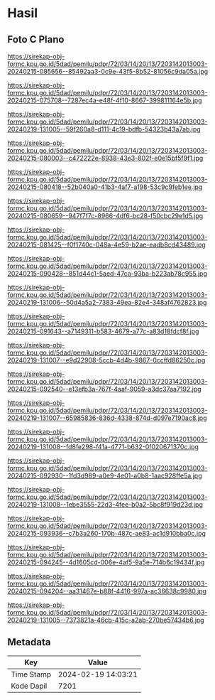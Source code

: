 # Hasil

## Foto C Plano

https://sirekap-obj-formc.kpu.go.id/5dad/pemilu/pdpr/72/03/14/20/13/7203142013003-20240215-085656--85492aa3-0c9e-43f5-8b52-81056c9da05a.jpg

https://sirekap-obj-formc.kpu.go.id/5dad/pemilu/pdpr/72/03/14/20/13/7203142013003-20240215-075708--7287ec4a-e48f-4f10-8667-399811164e5b.jpg

https://sirekap-obj-formc.kpu.go.id/5dad/pemilu/pdpr/72/03/14/20/13/7203142013003-20240219-131005--59f260a8-d111-4c19-bdfb-54323b43a7ab.jpg

https://sirekap-obj-formc.kpu.go.id/5dad/pemilu/pdpr/72/03/14/20/13/7203142013003-20240215-080003--c472222e-8938-43e3-802f-e0e15bf5f9f1.jpg

https://sirekap-obj-formc.kpu.go.id/5dad/pemilu/pdpr/72/03/14/20/13/7203142013003-20240215-080418--52b040a0-41b3-4af7-a198-53c9c9feb1ee.jpg

https://sirekap-obj-formc.kpu.go.id/5dad/pemilu/pdpr/72/03/14/20/13/7203142013003-20240215-080659--947f7f7c-8966-4df6-bc28-f50cbc29e1d5.jpg

https://sirekap-obj-formc.kpu.go.id/5dad/pemilu/pdpr/72/03/14/20/13/7203142013003-20240215-081425--f0f1740c-048a-4e59-b2ae-eadb8cd43489.jpg

https://sirekap-obj-formc.kpu.go.id/5dad/pemilu/pdpr/72/03/14/20/13/7203142013003-20240215-090428--851d44c1-5aed-47ca-93ba-b223ab78c955.jpg

https://sirekap-obj-formc.kpu.go.id/5dad/pemilu/pdpr/72/03/14/20/13/7203142013003-20240219-131006--50d4a5a2-7383-49ea-82e4-348af4762823.jpg

https://sirekap-obj-formc.kpu.go.id/5dad/pemilu/pdpr/72/03/14/20/13/7203142013003-20240215-091643--a7149311-b583-4679-a77c-a83d18fdcf8f.jpg

https://sirekap-obj-formc.kpu.go.id/5dad/pemilu/pdpr/72/03/14/20/13/7203142013003-20240219-131007--e9d22908-5ccb-4d4b-9867-0ccffd86250c.jpg

https://sirekap-obj-formc.kpu.go.id/5dad/pemilu/pdpr/72/03/14/20/13/7203142013003-20240215-092540--e13efb3a-767f-4aaf-9059-a3dc37aa7192.jpg

https://sirekap-obj-formc.kpu.go.id/5dad/pemilu/pdpr/72/03/14/20/13/7203142013003-20240219-131007--65985836-836d-4338-874d-d097e7190ac8.jpg

https://sirekap-obj-formc.kpu.go.id/5dad/pemilu/pdpr/72/03/14/20/13/7203142013003-20240219-131008--fd8fe298-f41a-4771-b632-0f020671370c.jpg

https://sirekap-obj-formc.kpu.go.id/5dad/pemilu/pdpr/72/03/14/20/13/7203142013003-20240215-092930--1fd3d989-a0e9-4e01-a0b8-1aac928ffe5a.jpg

https://sirekap-obj-formc.kpu.go.id/5dad/pemilu/pdpr/72/03/14/20/13/7203142013003-20240219-131008--1ebe3555-22d3-4fee-b0a2-5bc8f919d23d.jpg

https://sirekap-obj-formc.kpu.go.id/5dad/pemilu/pdpr/72/03/14/20/13/7203142013003-20240215-093936--c7b3a260-170b-487c-ae83-ac1d910bba0c.jpg

https://sirekap-obj-formc.kpu.go.id/5dad/pemilu/pdpr/72/03/14/20/13/7203142013003-20240215-094245--4d1605cd-006e-4af5-9a5e-714b6c19434f.jpg

https://sirekap-obj-formc.kpu.go.id/5dad/pemilu/pdpr/72/03/14/20/13/7203142013003-20240215-094204--aa31467e-b88f-4416-997a-ac36638c9980.jpg

https://sirekap-obj-formc.kpu.go.id/5dad/pemilu/pdpr/72/03/14/20/13/7203142013003-20240219-131005--7373821a-46cb-415c-a2ab-270be57434b6.jpg


## Metadata

| Key        | Value               |
| ---------- | ------------------- |
| Time Stamp | 2024-02-19 14:03:21 |
| Kode Dapil | 7201                |



